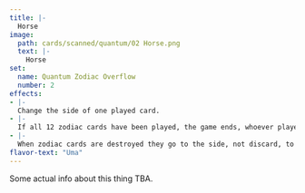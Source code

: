 ```yaml
---
title: |-
  Horse
image: 
  path: cards/scanned/quantum/02 Horse.png
  text: |-
    Horse
set:
  name: Quantum Zodiac Overflow
  number: 2
effects: 
- |-
  Change the side of one played card.
- |-
  If all 12 zodiac cards have been played, the game ends, whoever played the most wins, 6-6 ends as a tie.
- |-
  When zodiac cards are destroyed they go to the side, not discard, to be counted at the end.
flavor-text: "Uma"
---
```

Some actual info about this thing TBA.
